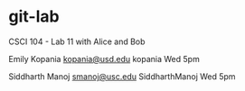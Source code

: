 git-lab
=======

CSCI 104 - Lab 11 with Alice and Bob

Emily Kopania
kopania@usd.edu
kopania
Wed 5pm

Siddharth Manoj
smanoj@usc.edu
SiddharthManoj
Wed 5pm